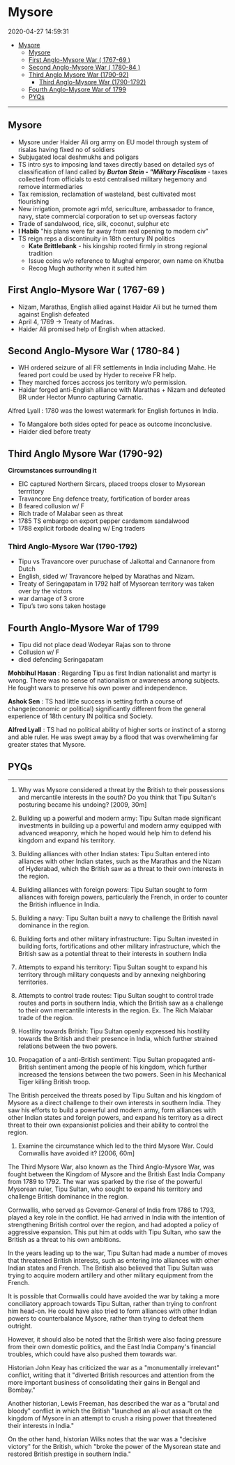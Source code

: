 # Mysore

2020-04-27 14:59:31

- [Mysore](#mysore)
  - [Mysore](#mysore-1)
  - [First Anglo-Mysore War ( 1767-69 )](#first-anglo-mysore-war--1767-69-)
  - [Second Anglo-Mysore War ( 1780-84 )](#second-anglo-mysore-war--1780-84-)
  - [Third Anglo Mysore War (1790-92)](#third-anglo-mysore-war-1790-92)
    - [Third Anglo-Mysore War (1790-1792)](#third-anglo-mysore-war-1790-1792)
  - [Fourth Anglo-Mysore War of 1799](#fourth-anglo-mysore-war-of-1799)
  - [PYQs](#pyqs)

---

## Mysore

- Mysore under Haider Ali org army on EU model through system of risalas having fixed no of soldiers
- Subjugated local deshmukhs and poligars
- TS intro sys to imposing land taxes directly based on detailed sys of classification of land called by ***Burton Stein - "Military Fiscalism*** - taxes collected from officials to estd centralised military hegemony and remove intermediaries
- Tax remission, reclamation of wasteland, best cultivated most flourishing
- New irrigation, promote agri mfd, sericulture, ambassador to france, navy, state commercial corporation to set up overseas factory
- Trade of sandalwood, rice, silk, coconut, sulphur etc
- **I Habib** "his plans were far away from real opening to modern civ"
- TS reign reps a discontinuity in 18th century IN politics
    - **Kate Brittlebank** - his kingship rooted firmly in strong regional tradition
    - Issue coins w/o reference to Mughal emperor, own name on Khutba
    - Recog Mugh authority when it suited him

## First Anglo-Mysore War ( 1767-69 )

- Nizam, Marathas, English allied against Haidar Ali but he turned them against English defeated
- April 4, 1769 -> Treaty of Madras.
- Haider Ali promised help of English when attacked.

## Second Anglo-Mysore War ( 1780-84 ) 

- WH ordered seizure of all FR settlements in India including Mahe. He feared port could be used by Hyder to receive FR help.
- They marched forces accross jos territory w/o permission.
- Haidar forged anti-English alliance with Marathas + Nizam and defeated BR under Hector Munro capturing Carnatic.

Alfred Lyall :  1780 was the lowest watermark for English fortunes in India.

- To Mangalore both sides opted for peace as outcome inconclusive.
- Haider died before treaty

## Third Anglo Mysore War (1790-92)

**Circumstances surrounding it**

- EIC captured Northern Sircars, placed troops closer to Mysorean terrritory
- Travancore Eng defence treaty, fortification of border areas
- B feared collusion w/ F
- Rich trade of Malabar seen as threat
- 1785 TS embargo on export pepper cardamom sandalwood
- 1788 explicit forbade dealing w/ Eng traders

### Third Anglo-Mysore War (1790-1792)

- Tipu vs Travancore over puruchase of Jalkottal and Cannanore from Dutch
- English, sided w/ Travancore helped by Marathas and Nizam.
- Treaty of Seringapatam in 1792 half of Mysorean territory was taken over by the victors
- war damage of 3 crore
- Tipu’s two sons taken hostage

## Fourth Anglo-Mysore War of 1799

- Tipu did not place dead Wodeyar Rajas son to throne
- Collusion w/ F
- died defending Seringapatam

**Mohbihul Hasan** : Regarding Tipu as first Indian nationalist and martyr is wrong. There was no sense of nationalism or awareness among subjects. He fought wars to preserve his own power and independence.

**Ashok Sen** :  TS had little success in setting forth a course of change(economic or political) significantly different from the general experience of 18th century IN politica snd Society.

**Alfred Lyall** : TS had no political ability of higher sorts or instinct of a storng and able ruler. He was swept away by a flood that was overwheliming far greater states that Mysore. 

## PYQs

---

1. Why was Mysore considered a threat by the British to their possessions and mercantile interests in the south? Do you think that Tipu Sultan's posturing became his undoing? [2009, 30m]

2.  Building up a powerful and modern army: Tipu Sultan made significant investments in building up a powerful and modern army equipped with advanced weaponry, which he hoped would help him to defend his kingdom and expand his territory.
    
3.  Building alliances with other Indian states: Tipu Sultan entered into alliances with other Indian states, such as the Marathas and the Nizam of Hyderabad, which the British saw as a threat to their own interests in the region.
    
4.  Building alliances with foreign powers: Tipu Sultan sought to form alliances with foreign powers, particularly the French, in order to counter the British influence in India.
    
5.  Building a navy: Tipu Sultan built a navy to challenge the British naval dominance in the region.
    
6.  Building forts and other military infrastructure: Tipu Sultan invested in building forts, fortifications and other military infrastructure, which the British saw as a potential threat to their interests in southern India
    
7.  Attempts to expand his territory: Tipu Sultan sought to expand his territory through military conquests and by annexing neighboring territories. 
    
8.  Attempts to control trade routes: Tipu Sultan sought to control trade routes and ports in southern India, which the British saw as a challenge to their own mercantile interests in the region. Ex. The Rich Malabar trade of the region.
    
9.  Hostility towards British: Tipu Sultan openly expressed his hostility towards the British and their presence in India, which further strained relations between the two powers.
    
10.  Propagation of a anti-British sentiment: Tipu Sultan propagated anti-British sentiment among the people of his kingdom, which further increased the tensions between the two powers. Seen in his Mechanical Tiger killing British troop.

The British perceived the threats posed by Tipu Sultan and his kingdom of Mysore as a direct challenge to their own interests in southern India. They saw his efforts to build a powerful and modern army, form alliances with other Indian states and foreign powers, and expand his territory as a direct threat to their own expansionist policies and their ability to control the region.

1. Examine the circumstance which led to the third Mysore War. Could Cornwallis have avoided it? [2006, 60m]

The Third Mysore War, also known as the Third Anglo-Mysore War, was fought between the Kingdom of Mysore and the British East India Company from 1789 to 1792. The war was sparked by the rise of the powerful Mysorean ruler, Tipu Sultan, who sought to expand his territory and challenge British dominance in the region.

Cornwallis, who served as Governor-General of India from 1786 to 1793, played a key role in the conflict. He had arrived in India with the intention of strengthening British control over the region, and had adopted a policy of aggressive expansion. This put him at odds with Tipu Sultan, who saw the British as a threat to his own ambitions.

In the years leading up to the war, Tipu Sultan had made a number of moves that threatened British interests, such as entering into alliances with other Indian states and French. The British also believed that Tipu Sultan was trying to acquire modern artillery and other military equipment from the French.

It is possible that Cornwallis could have avoided the war by taking a more conciliatory approach towards Tipu Sultan, rather than trying to confront him head-on. He could have also tried to form alliances with other Indian powers to counterbalance Mysore, rather than trying to defeat them outright.

However, it should also be noted that the British were also facing pressure from their own domestic politics, and the East India Company's financial troubles, which could have also pushed them towards war.

Historian John Keay has criticized the war as a "monumentally irrelevant" conflict, writing that it "diverted British resources and attention from the more important business of consolidating their gains in Bengal and Bombay."

Another historian, Lewis Freeman, has described the war as a "brutal and bloody" conflict in which the British "launched an all-out assault on the kingdom of Mysore in an attempt to crush a rising power that threatened their interests in India."

On the other hand, historian Wilks notes that the war was a "decisive victory" for the British, which "broke the power of the Mysorean state and restored British prestige in southern India."
